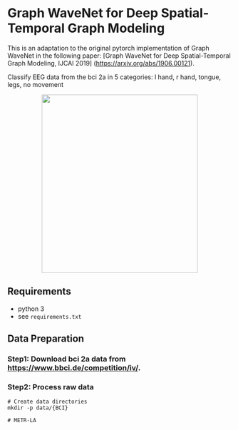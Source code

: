 # Graph WaveNet for Deep Spatial-Temporal Graph Modeling

This is an adaptation to the original pytorch implementation of Graph WaveNet in the following paper: 
[Graph WaveNet for Deep Spatial-Temporal Graph Modeling, IJCAI 2019] (https://arxiv.org/abs/1906.00121). 

Classify EEG data from the bci 2a in 5 categories: l hand, r hand, tongue, legs, no movement

<p align="center">
  <img width="350" height="400" src=./fig/model.png>
</p>

## Requirements
- python 3
- see `requirements.txt`


## Data Preparation

### Step1: Download bci 2a data from https://www.bbci.de/competition/iv/.

### Step2: Process raw data 

```
# Create data directories
mkdir -p data/{BCI}

# METR-LA



